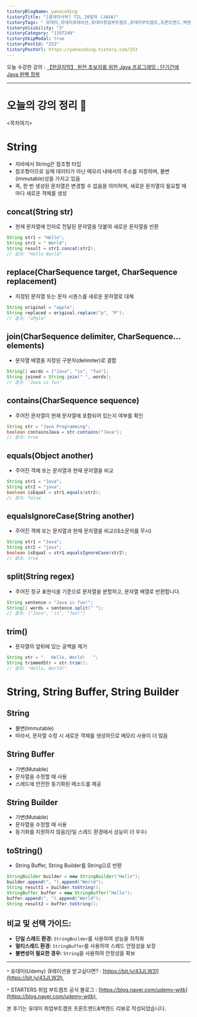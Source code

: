 ```yaml
---
tistoryBlogName: yanacoding
tistoryTitle: "[웅데미사부] TIL 20일차 (JAVA)"
tistoryTags: " 유데미,유데미큐레이션,유데미취업부트캠프,유데미부트캠프,프론트엔드,백엔드,개발부트캠프"
tistoryVisibility: "3"
tistoryCategory: "1197249"
tistorySkipModal: true
tistoryPostId: "253"
tistoryPostUrl: https://yanacoding.tistory.com/253
---
```

오늘 수강한 강의 : [【한글자막】 완전 초보자를 위한 Java 프로그래밍 : 단기간에 Java 완벽 정복](https://www.udemy.com/course/best-java-programming/)

---
# 오늘의 강의 정리 📗
<목차여기>
# String
- 자바에서 String은 참조형 타입
- 참조형이므로 실제 데이터가 아닌 메모리 내에서의 주소를 저장하며, 불변(immutable)성을 가지고 있음
- 즉, 한 번 생성된 문자열은 변경할 수 없음을 의미하며, 새로운 문자열이 필요할 때마다 새로운 객체를 생성
## concat(String str)
- 현재 문자열에 인자로 전달된 문자열을 덧붙여 새로운 문자열을 반환
```java
String str1 = "Hello";
String str2 = " World";
String result = str1.concat(str2);
// 결과: "Hello World"

```
## replace(CharSequence target, CharSequence replacement)
- 지정된 문자열 또는 문자 시퀀스를 새로운 문자열로 대체
```java
String original = "apple";
String replaced = original.replace("p", "P");
// 결과: "aPple"
```
## join(CharSequence delimiter, CharSequence... elements)
- 문자열 배열을 지정된 구분자(delimiter)로 결합
```java
String[] words = {"Java", "is", "fun"};
String joined = String.join(" ", words);
// 결과: "Java is fun"
```
## contains(CharSequence sequence)
- 주어진 문자열이 현재 문자열에 포함되어 있는지 여부를 확인
```java
String str = "Java Programming";
boolean containsJava = str.contains("Java");
// 결과: true
```
## equals(Object another)
- 주어진 객체 또는 문자열과 현재 문자열을 비교
```java
String str1 = "Java";
String str2 = "java";
boolean isEqual = str1.equals(str2);
// 결과: false
```
## equalsIgnoreCase(String another)
- 주어진 객체 또는 문자열과 현재 문자열을 비교(대소문자를 무시)
```java
String str1 = "Java";
String str2 = "java";
boolean isEqual = str1.equalsIgnoreCase(str2);
// 결과: true
```
## split(String regex)
- 주어진 정규 표현식을 기준으로 문자열을 분할하고, 문자열 배열로 반환합니다.
```java
String sentence = "Java is fun!";
String[] words = sentence.split(" ");
// 결과: ["Java", "is", "fun!"]
```
## trim()
- 문자열의 앞뒤에 있는 공백을 제거
```java
String str = "   Hello, World!   ";
String trimmedStr = str.trim();
// 결과: "Hello, World!"
```

# String, String Buffer, String Builder
## String
- 불변(Immutable)
- 따라서, 문자열 수정 시 새로운 객체를 생성하므로 메모리 사용이 더 많음
## String Buffer
- 가변(Mutable)
- 문자열을 수정할 때 사용
- 스레드에 안전한 동기화된 메소드를 제공
## String Builder
- 가변(Mutable)
- 문자열을 수정할 때 사용
- 동기화를 지원하지 않음(단일 스레드 환경에서 성능이 더 우수)
## toString()
- String Buffer, String Builder를 String으로 반환
```java
StringBuilder builder = new StringBuilder("Hello");
builder.append(", ").append("World");
String result1 = builder.toString();
StringBuffer buffer = new StringBuffer("Hello");
buffer.append(", ").append("World");
String result2 = buffer.toString();

```
## 비교 및 선택 가이드:
- **단일 스레드 환경:** `StringBuilder`를 사용하여 성능을 최적화
- **멀티스레드 환경:** `StringBuffer`를 사용하여 스레드 안정성을 보장
- **불변성이 필요한 경우:** `String`을 사용하여 안정성을 확보

---
`*` 유데미(Udemy) 큐레이션을 받고싶다면? : [https://bit.ly/43JLW2l](https://bit.ly/43JLW2l) 

`*` STARTERS 취업 부트캠프 공식 블로그 : [https://blog.naver.com/udemy-wjtb](https://blog.naver.com/udemy-wjtb) 

본 후기는 유데미 취업부트캠프 프론트엔드&백엔드 리뷰로 작성되었습니다. 